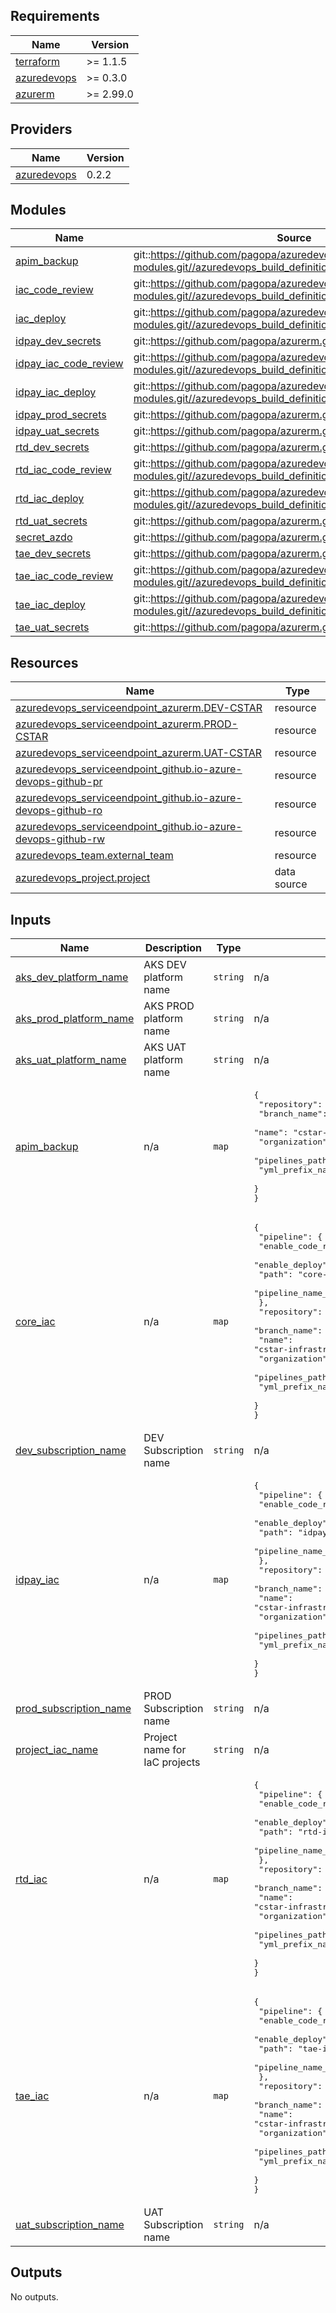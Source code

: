 <!-- markdownlint-disable -->
<!-- BEGINNING OF PRE-COMMIT-TERRAFORM DOCS HOOK -->
## Requirements

| Name | Version |
|------|---------|
| <a name="requirement_terraform"></a> [terraform](#requirement\_terraform) | >= 1.1.5 |
| <a name="requirement_azuredevops"></a> [azuredevops](#requirement\_azuredevops) | >= 0.3.0 |
| <a name="requirement_azurerm"></a> [azurerm](#requirement\_azurerm) | >= 2.99.0 |

## Providers

| Name | Version |
|------|---------|
| <a name="provider_azuredevops"></a> [azuredevops](#provider\_azuredevops) | 0.2.2 |

## Modules

| Name | Source | Version |
|------|--------|---------|
| <a name="module_apim_backup"></a> [apim\_backup](#module\_apim\_backup) | git::https://github.com/pagopa/azuredevops-tf-modules.git//azuredevops_build_definition_deploy | v2.6.2 |
| <a name="module_iac_code_review"></a> [iac\_code\_review](#module\_iac\_code\_review) | git::https://github.com/pagopa/azuredevops-tf-modules.git//azuredevops_build_definition_code_review | v2.6.2 |
| <a name="module_iac_deploy"></a> [iac\_deploy](#module\_iac\_deploy) | git::https://github.com/pagopa/azuredevops-tf-modules.git//azuredevops_build_definition_deploy | v2.6.2 |
| <a name="module_idpay_dev_secrets"></a> [idpay\_dev\_secrets](#module\_idpay\_dev\_secrets) | git::https://github.com/pagopa/azurerm.git//key_vault_secrets_query | v2.18.9 |
| <a name="module_idpay_iac_code_review"></a> [idpay\_iac\_code\_review](#module\_idpay\_iac\_code\_review) | git::https://github.com/pagopa/azuredevops-tf-modules.git//azuredevops_build_definition_code_review | v2.6.2 |
| <a name="module_idpay_iac_deploy"></a> [idpay\_iac\_deploy](#module\_idpay\_iac\_deploy) | git::https://github.com/pagopa/azuredevops-tf-modules.git//azuredevops_build_definition_deploy | v2.6.2 |
| <a name="module_idpay_prod_secrets"></a> [idpay\_prod\_secrets](#module\_idpay\_prod\_secrets) | git::https://github.com/pagopa/azurerm.git//key_vault_secrets_query | v2.18.9 |
| <a name="module_idpay_uat_secrets"></a> [idpay\_uat\_secrets](#module\_idpay\_uat\_secrets) | git::https://github.com/pagopa/azurerm.git//key_vault_secrets_query | v2.18.9 |
| <a name="module_rtd_dev_secrets"></a> [rtd\_dev\_secrets](#module\_rtd\_dev\_secrets) | git::https://github.com/pagopa/azurerm.git//key_vault_secrets_query | v2.18.9 |
| <a name="module_rtd_iac_code_review"></a> [rtd\_iac\_code\_review](#module\_rtd\_iac\_code\_review) | git::https://github.com/pagopa/azuredevops-tf-modules.git//azuredevops_build_definition_code_review | v2.6.2 |
| <a name="module_rtd_iac_deploy"></a> [rtd\_iac\_deploy](#module\_rtd\_iac\_deploy) | git::https://github.com/pagopa/azuredevops-tf-modules.git//azuredevops_build_definition_deploy | v2.6.2 |
| <a name="module_rtd_uat_secrets"></a> [rtd\_uat\_secrets](#module\_rtd\_uat\_secrets) | git::https://github.com/pagopa/azurerm.git//key_vault_secrets_query | v2.18.9 |
| <a name="module_secret_azdo"></a> [secret\_azdo](#module\_secret\_azdo) | git::https://github.com/pagopa/azurerm.git//key_vault_secrets_query | v2.4.0 |
| <a name="module_tae_dev_secrets"></a> [tae\_dev\_secrets](#module\_tae\_dev\_secrets) | git::https://github.com/pagopa/azurerm.git//key_vault_secrets_query | v2.18.9 |
| <a name="module_tae_iac_code_review"></a> [tae\_iac\_code\_review](#module\_tae\_iac\_code\_review) | git::https://github.com/pagopa/azuredevops-tf-modules.git//azuredevops_build_definition_code_review | v2.6.2 |
| <a name="module_tae_iac_deploy"></a> [tae\_iac\_deploy](#module\_tae\_iac\_deploy) | git::https://github.com/pagopa/azuredevops-tf-modules.git//azuredevops_build_definition_deploy | v2.6.2 |
| <a name="module_tae_uat_secrets"></a> [tae\_uat\_secrets](#module\_tae\_uat\_secrets) | git::https://github.com/pagopa/azurerm.git//key_vault_secrets_query | v2.18.9 |

## Resources

| Name | Type |
|------|------|
| [azuredevops_serviceendpoint_azurerm.DEV-CSTAR](https://registry.terraform.io/providers/microsoft/azuredevops/latest/docs/resources/serviceendpoint_azurerm) | resource |
| [azuredevops_serviceendpoint_azurerm.PROD-CSTAR](https://registry.terraform.io/providers/microsoft/azuredevops/latest/docs/resources/serviceendpoint_azurerm) | resource |
| [azuredevops_serviceendpoint_azurerm.UAT-CSTAR](https://registry.terraform.io/providers/microsoft/azuredevops/latest/docs/resources/serviceendpoint_azurerm) | resource |
| [azuredevops_serviceendpoint_github.io-azure-devops-github-pr](https://registry.terraform.io/providers/microsoft/azuredevops/latest/docs/resources/serviceendpoint_github) | resource |
| [azuredevops_serviceendpoint_github.io-azure-devops-github-ro](https://registry.terraform.io/providers/microsoft/azuredevops/latest/docs/resources/serviceendpoint_github) | resource |
| [azuredevops_serviceendpoint_github.io-azure-devops-github-rw](https://registry.terraform.io/providers/microsoft/azuredevops/latest/docs/resources/serviceendpoint_github) | resource |
| [azuredevops_team.external_team](https://registry.terraform.io/providers/microsoft/azuredevops/latest/docs/resources/team) | resource |
| [azuredevops_project.project](https://registry.terraform.io/providers/microsoft/azuredevops/latest/docs/data-sources/project) | data source |

## Inputs

| Name | Description | Type | Default | Required |
|------|-------------|------|---------|:--------:|
| <a name="input_aks_dev_platform_name"></a> [aks\_dev\_platform\_name](#input\_aks\_dev\_platform\_name) | AKS DEV platform name | `string` | n/a | yes |
| <a name="input_aks_prod_platform_name"></a> [aks\_prod\_platform\_name](#input\_aks\_prod\_platform\_name) | AKS PROD platform name | `string` | n/a | yes |
| <a name="input_aks_uat_platform_name"></a> [aks\_uat\_platform\_name](#input\_aks\_uat\_platform\_name) | AKS UAT platform name | `string` | n/a | yes |
| <a name="input_apim_backup"></a> [apim\_backup](#input\_apim\_backup) | n/a | `map` | <pre>{<br>  "repository": {<br>    "branch_name": "refs/heads/main",<br>    "name": "cstar-infrastructure",<br>    "organization": "pagopa",<br>    "pipelines_path": ".devops",<br>    "yml_prefix_name": "backup-apim"<br>  }<br>}</pre> | no |
| <a name="input_core_iac"></a> [core\_iac](#input\_core\_iac) | n/a | `map` | <pre>{<br>  "pipeline": {<br>    "enable_code_review": true,<br>    "enable_deploy": true,<br>    "path": "core-infrastructure",<br>    "pipeline_name_prefix": "core-infra"<br>  },<br>  "repository": {<br>    "branch_name": "refs/heads/main",<br>    "name": "cstar-infrastructure",<br>    "organization": "pagopa",<br>    "pipelines_path": ".devops",<br>    "yml_prefix_name": "core"<br>  }<br>}</pre> | no |
| <a name="input_dev_subscription_name"></a> [dev\_subscription\_name](#input\_dev\_subscription\_name) | DEV Subscription name | `string` | n/a | yes |
| <a name="input_idpay_iac"></a> [idpay\_iac](#input\_idpay\_iac) | n/a | `map` | <pre>{<br>  "pipeline": {<br>    "enable_code_review": true,<br>    "enable_deploy": true,<br>    "path": "idpay-infrastructure",<br>    "pipeline_name_prefix": "idpay-infra"<br>  },<br>  "repository": {<br>    "branch_name": "refs/heads/main",<br>    "name": "cstar-infrastructure",<br>    "organization": "pagopa",<br>    "pipelines_path": ".devops",<br>    "yml_prefix_name": "idpay"<br>  }<br>}</pre> | no |
| <a name="input_prod_subscription_name"></a> [prod\_subscription\_name](#input\_prod\_subscription\_name) | PROD Subscription name | `string` | n/a | yes |
| <a name="input_project_iac_name"></a> [project\_iac\_name](#input\_project\_iac\_name) | Project name for IaC projects | `string` | n/a | yes |
| <a name="input_rtd_iac"></a> [rtd\_iac](#input\_rtd\_iac) | n/a | `map` | <pre>{<br>  "pipeline": {<br>    "enable_code_review": true,<br>    "enable_deploy": true,<br>    "path": "rtd-infrastructure",<br>    "pipeline_name_prefix": "rtd-infra"<br>  },<br>  "repository": {<br>    "branch_name": "refs/heads/main",<br>    "name": "cstar-infrastructure",<br>    "organization": "pagopa",<br>    "pipelines_path": ".devops",<br>    "yml_prefix_name": "rtd"<br>  }<br>}</pre> | no |
| <a name="input_tae_iac"></a> [tae\_iac](#input\_tae\_iac) | n/a | `map` | <pre>{<br>  "pipeline": {<br>    "enable_code_review": true,<br>    "enable_deploy": true,<br>    "path": "tae-infrastructure",<br>    "pipeline_name_prefix": "tae-infra"<br>  },<br>  "repository": {<br>    "branch_name": "refs/heads/main",<br>    "name": "cstar-infrastructure",<br>    "organization": "pagopa",<br>    "pipelines_path": ".devops",<br>    "yml_prefix_name": "tae"<br>  }<br>}</pre> | no |
| <a name="input_uat_subscription_name"></a> [uat\_subscription\_name](#input\_uat\_subscription\_name) | UAT Subscription name | `string` | n/a | yes |

## Outputs

No outputs.
<!-- END OF PRE-COMMIT-TERRAFORM DOCS HOOK -->
